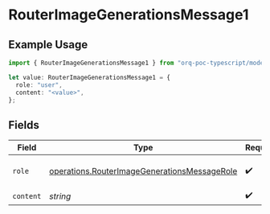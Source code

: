 # RouterImageGenerationsMessage1

## Example Usage

```typescript
import { RouterImageGenerationsMessage1 } from "orq-poc-typescript/models/operations";

let value: RouterImageGenerationsMessage1 = {
  role: "user",
  content: "<value>",
};
```

## Fields

| Field                                                                                                        | Type                                                                                                         | Required                                                                                                     | Description                                                                                                  |
| ------------------------------------------------------------------------------------------------------------ | ------------------------------------------------------------------------------------------------------------ | ------------------------------------------------------------------------------------------------------------ | ------------------------------------------------------------------------------------------------------------ |
| `role`                                                                                                       | [operations.RouterImageGenerationsMessageRole](../../models/operations/routerimagegenerationsmessagerole.md) | :heavy_check_mark:                                                                                           | The role of the prompt message                                                                               |
| `content`                                                                                                    | *string*                                                                                                     | :heavy_check_mark:                                                                                           | N/A                                                                                                          |